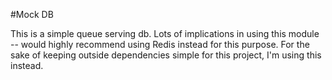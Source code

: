 #Mock DB

This is a simple queue serving db. Lots of implications in using this module -- would highly recommend using Redis instead for this purpose. For the sake of keeping outside dependencies simple for this project, I'm using this instead.